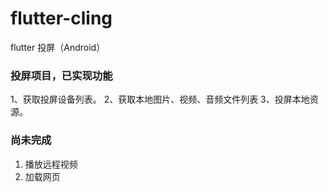 # flutter-cling
flutter 投屏（Android）

### 投屏项目，已实现功能
1、获取投屏设备列表。
2、获取本地图片、视频、音频文件列表
3、投屏本地资源。

### 尚未完成
1. 播放远程视频
2. 加载网页
